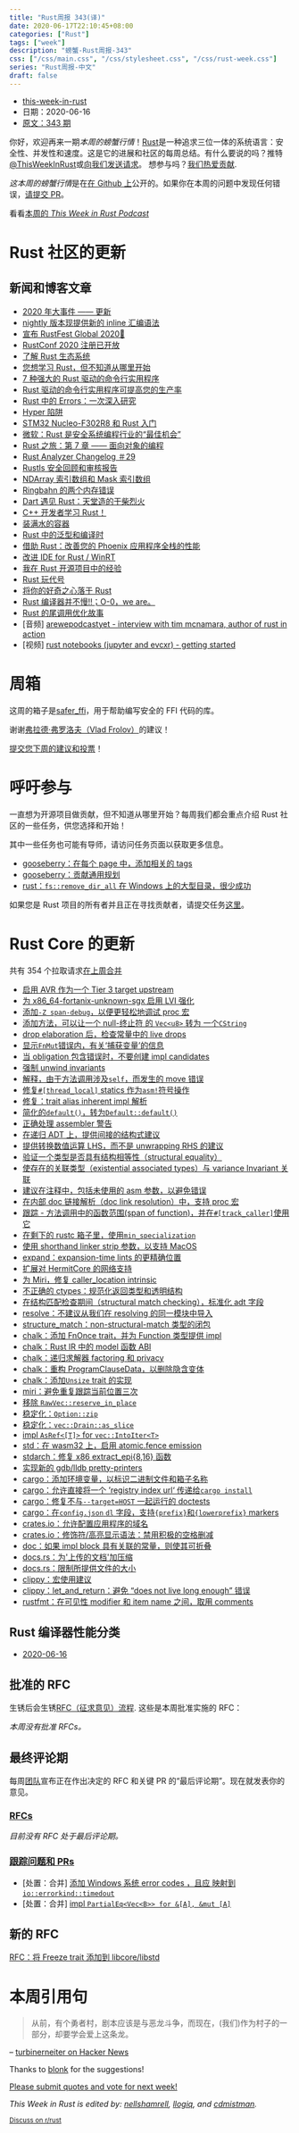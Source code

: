 ```yaml
---
title: "Rust周报 343(译)"
date: 2020-06-17T22:10:45+08:00
categories: ["Rust"]
tags: ["week"]
description: "螃蟹-Rust周报-343"
css: ["/css/main.css", "/css/stylesheet.css", "/css/rust-week.css"]
series: "Rust周报-中文"
draft: false
---
```


- [this-week-in-rust](https://this-week-in-rust.org)
- 日期：2020-06-16
- [原文：343 期](https://this-week-in-rust.org/blog/2020/06/16/this-week-in-rust-343/)

你好，欢迎再来一期*本周的螃蟹行情*！[Rust](http://rust-lang.org)是一种追求三位一体的系统语言：安全性、并发性和速度。这是它的进展和社区的每周总结。有什么要说的吗？推特[@ThisWeekInRust](https://twitter.com/ThisWeekInRust)或[向我们发送请求](https://github.com/cmr/this-week-in-rust)。 想参与吗？[我们热爱贡献](https://github.com/rust-lang/rust/blob/master/CONTRIBUTING.md).

*这本周的螃蟹行情*是在[在 Github 上](https://github.com/cmr/this-week-in-rust)公开的。如果你在本周的问题中发现任何错误，[请提交 PR](https://github.com/cmr/this-week-in-rust/pulls)。

看看[本周的 _This Week in Rust Podcast_](https://rustacean-station.org/episode/018-twir-343/)

# Rust 社区的更新

## 新闻和博客文章

- [2020 年大事件 —— 更新](https://blog.rust-lang.org/2020/06/10/event-lineup-update.html)
- [nightly 版本现提供新的 inline 汇编语法](https://blog.rust-lang.org/inside-rust/2020/06/08/new-inline-asm.html)
- [宣布 RustFest Global 2020🎉](https://blog.rustfest.eu/announcing-rustfest-2020)
- [RustConf 2020 注册已开放](https://rustconf.com/)
- [了解 Rust 生态系统](https://joeprevite.com/rust-lang-ecosystem)
- [您想学习 Rust，但不知道从哪里开始](https://towardsdatascience.com/you-want-to-learn-rust-but-you-dont-know-where-to-start-fc826402d5ba)
- [7 种强大的 Rust 驱动的命令行实用程序](https://towardsdatascience.com/awesome-rust-powered-command-line-utilities-b5359c38692)
- [Rust 驱动的命令行实用程序可提高您的生产率](https://towardsdatascience.com/rust-powered-command-line-utilities-to-increase-your-productivity-eea03a4cf83a)
- [Rust 中的 Errors：一次深入研究](https://www.halcyon.hr/posts/error-handling-in-rust/)
- [Hyper 陷阱](https://vorner.github.io/2020/04/13/hyper-traps.html)
- [STM32 Nucleo-F302R8 和 Rust 入门](https://blue42.net/code/rust/examples/embedded/nucleo-f30248/getting-started/post/)
- [微软：Rust 是安全系统编程行业的“最佳机会”](https://thenewstack.io/microsoft-rust-is-the-industrys-best-chance-at-safe-systems-programming/)
- [Rust 之旅：第 7 章 —— 面向对象的编程](https://tourofrust.com/chapter_7_en.html)
- [Rust Analyzer Changelog ＃29](https://rust-analyzer.github.io/thisweek/2020/06/15/changelog-29.html)
- [Rustls 安全回顾和审核报告](https://github.com/ctz/rustls/blob/master/audit/TLS-01-report.pdf)
- [NDArray 索引数组和 Mask 索引数组](https://shahinrostami.com/posts/programming/rust-notebooks/ndarray-index-arrays-and-mask-index-arrays/)
- [Ringbahn 的两个内存错误](https://without.boats/blog/two-memory-bugs-from-ringbahn/)
- [Dart 遇见 Rust：天堂造的干柴烈火](https://dev.to/sunshine-chain/dart-meets-rust-a-match-made-in-heaven-9f5)
- [C++ 开发者学习 Rust！](https://dev.to/rhymu8354/c-developer-learning-rust-2oal)
- [装满水的容器](https://dev.to/steadbytes/container-with-most-water-3ige)
- [Rust 中的泛型和编译时](https://pingcap.com/blog/generics-and-compile-time-in-rust/)
- [借助 Rust：改善您的 Phoenix 应用程序全栈的性能](https://dev.to/scorsi/improve-the-performances-of-our-phoenix-app-with-rust-4d7a)
- [改进 IDE for Rust / WinRT ](https://kennykerr.ca/2020/06/09/improving-the-ide-for-rust-winrt/)
- [我在 Rust 开源项目中的经验](https://javednissar.ca/getting-involved-in-rust-open-source/)
- [Rust 玩代号](https://rolisz.ro/2020/06/10/playing-codenames-with-rust/)
- [将你的好奇之心落于 Rust ](https://tim.mcnamara.nz/post/621040767010504704/spend-your-novelty-budget-on-rust)
- [Rust 编译器并不慢!!；O-0，we are。](https://blog.kodewerx.org/2020/06/the-rust-compiler-isnt-slow-we-are.html)
- [Rust 的尾调用优化故事](https://dev.to/seanchen1991/the-story-of-tail-call-optimizations-in-rust-35hf)
- \[音频] [arewepodcastyet - interview with tim mcnamara, author of rust in action](https://soundcloud.com/arewepodcastyet/awpy-05-tim-mcnamara-timclicks)
- \[视频] [rust notebooks (jupyter and evcxr) - getting started](https://www.youtube.com/watch?v=SZKEzNL9als)

# 周箱

这周的箱子是[safer_ffi](https://github.com/getditto/safer_ffi)，用于帮助编写安全的 FFI 代码的库。

谢谢[弗拉德·弗罗洛夫（Vlad Frolov）](https://users.rust-lang.org/t/crate-of-the-week/2704/780)的建议！

[提交您下周的建议和投票][submit_crate]！

[submit_crate]: https://users.rust-lang.org/t/crate-of-the-week/2704

# 呼吁参与

一直想为开源项目做贡献，但不知道从哪里开始？每周我们都会重点介绍 Rust 社区的一些任务，供您选择和开始！

其中一些任务也可能有导师，请访问任务页面以获取更多信息。

- [gooseberry：在每个 page 中，添加相关的 tags](https://github.com/out-of-cheese-error/gooseberry/issues/3)
- [gooseberry：贡献通用规划](https://github.com/out-of-cheese-error/gooseberry/blob/master/CONTRIBUTING.md)
- [rust：`fs::remove_dir_all` 在 Windows 上的大型目录，很少成功](https://github.com/rust-lang/rust/issues/29497#issuecomment-573353391)

如果您是 Rust 项目的所有者并且正在寻找贡献者，请提交任务[这里][guidelines]。

[guidelines]: https://users.rust-lang.org/t/twir-call-for-participation/4821

# Rust Core 的更新

共有 354 个拉取请求[在上周合并][merged]

[merged]: https://github.com/search?q=is%3Apr+org%3Arust-lang+is%3Amerged+merged%3A2020-06-08..2020-06-15

- [启用 AVR 作为一个 Tier 3 target upstream](https://github.com/rust-lang/rust/pull/69478)
- [为 x86_64-fortanix-unknown-sgx 启用 LVI 强化](https://github.com/rust-lang/rust/pull/72655)
- [添加`-Z span-debug`，以便更轻松地调试 proc 宏](https://github.com/rust-lang/rust/pull/72799)
- [添加方法，可以让一个 null-终止符 的 `Vec<u8>` 转为 一个`CString`](https://github.com/rust-lang/rust/pull/73139)
- [drop elaboration 后，检查常量中的 live drops](https://github.com/rust-lang/rust/pull/71824)
- [显示`FnMut`错误内，有关‘捕获变量’的信息](https://github.com/rust-lang/rust/pull/72598)
- [当 obligation 包含错误时，不要创建 impl candidates](https://github.com/rust-lang/rust/pull/73005)
- [强制 unwind invariants](https://github.com/rust-lang/rust/pull/73133)
- [解释，由于方法调用涉及`self`，而发生的 move 错误](https://github.com/rust-lang/rust/pull/72389)
- [修复`#[thread_local]` statics 作为`asm!`符号操作](https://github.com/rust-lang/rust/pull/73033)
- [修复：trait alias inherent impl 解析](https://github.com/rust-lang/rust/pull/72556)
- [简化的`default()`，转为`Default::default()`](https://github.com/rust-lang/rust/pull/73001)
- [正确处理 assembler 警告](https://github.com/rust-lang/rust/pull/73169)
- [在递归 ADT 上，提供间接的结构式建议](https://github.com/rust-lang/rust/pull/72740)
- [提供转换数值运算 LHS，而不是 unwrapping RHS 的建议](https://github.com/rust-lang/rust/pull/73195)
- [验证一个类型是否具有结构相等性（structural equality）](https://github.com/rust-lang/rust/pull/73066)
- [使存在的关联类型（existential associated types）与 variance Invariant 关联](https://github.com/rust-lang/rust/pull/71896)
- [建议在注释中，包括未使用的 asm 参数，以避免错误](https://github.com/rust-lang/rust/pull/73230)
- [在内部 doc 链接解析（doc link resolution）中，支持 proc 宏](https://github.com/rust-lang/rust/pull/73183)
- [跟踪 - 方法调用中的函数范围(span of function)，并在`#[track_caller]`使用它](https://github.com/rust-lang/rust/pull/73182)
- [在剩下的 rustc 箱子里，使用`min_specialization`](https://github.com/rust-lang/rust/pull/72707)
- [使用 shorthand linker strip 参数，以支持 MacOS](https://github.com/rust-lang/rust/pull/73138)
- [expand：expansion-time lints 的更精确位置](https://github.com/rust-lang/rust/pull/73178)
- [扩展对 HermitCore 的网络支持](https://github.com/rust-lang/rust/pull/73331)
- [为 Miri，修复 caller_location intrinsic](https://github.com/rust-lang/rust/pull/73277)
- [不正确的 ctypes：规范化返回类型和透明结构](https://github.com/rust-lang/rust/pull/72890)
- [在结构匹配检查期间（structural match checking），标准化 adt 字段](https://github.com/rust-lang/rust/pull/72897)
- [resolve：不建议从我们在 resolving 的同一模块中导入](https://github.com/rust-lang/rust/pull/72789)
- [structure_match：non-structural-match 类型的闭包](https://github.com/rust-lang/rust/pull/73353)
- [chalk：添加 FnOnce trait，并为 Function 类型提供 impl](https://github.com/rust-lang/chalk/pull/494)
- [chalk：Rust IR 中的 model 函数 ABI](https://github.com/rust-lang/chalk/pull/481)
- [chalk：递归求解器 factoring 和 privacy](https://github.com/rust-lang/chalk/pull/513)
- [chalk：重构 ProgramClauseData，以删除隐含变体](https://github.com/rust-lang/chalk/pull/514)
- [chalk：添加`Unsize` trait 的实现](https://github.com/rust-lang/chalk/pull/427)
- [miri：避免重复跟踪当前位置三次](https://github.com/rust-lang/rust/pull/72879)
- [移除 `RawVec::reserve_in_place`](https://github.com/rust-lang/rust/pull/72417)
- [稳定化：`Option::zip`](https://github.com/rust-lang/rust/pull/72938)
- [稳定化：`vec::Drain::as_slice`](https://github.com/rust-lang/rust/pull/72584)
- [impl `AsRef<[T]>` for `vec::IntoIter<T>`](https://github.com/rust-lang/rust/pull/72583)
- [std：在 wasm32 上，启用 atomic.fence emission](https://github.com/rust-lang/rust/pull/73036)
- [stdarch：修复 x86 extract_epi{8,16} 函数](https://github.com/rust-lang/stdarch/pull/868)
- [实现新的 gdb/lldb pretty-printers](https://github.com/rust-lang/rust/pull/72357)
- [cargo：添加环境变量，以标识二进制文件和箱子名称](https://github.com/rust-lang/cargo/pull/8270)
- [cargo：允许直接将一个 ’registry index url‘ 传递给`cargo install`](https://github.com/rust-lang/cargo/pull/8344)
- [cargo：修复不与`--target=HOST` 一起运行的 doctests](https://github.com/rust-lang/cargo/pull/8358)
- [cargo：在`config.json` `dl` 字段，支持`{prefix}`和`{lowerprefix}` markers](https://github.com/rust-lang/cargo/pull/8267)
- [crates.io：允许配置应用程序的域名](https://github.com/rust-lang/crates.io/pull/2543)
- [crates.io：修饰符/高亮显示语法：禁用积极的空格删减](https://github.com/rust-lang/crates.io/pull/2564)
- [doc：如果 impl block 具有关联的常量，则使其可折叠](https://github.com/rust-lang/rust/pull/71842)
- [docs.rs：为'上传的文档'加压缩](https://github.com/rust-lang/docs.rs/pull/780)
- [docs.rs：限制所提供文件的大小](https://github.com/rust-lang/docs.rs/pull/834)
- [clippy：宏使用建议](https://github.com/rust-lang/rust-clippy/pull/5279)
- [clippy：let_and_return：避免 “does not live long enough” 错误](https://github.com/rust-lang/rust-clippy/pull/5680)
- [rustfmt：在可见性 modifier 和 item name 之间，取用 comments](https://github.com/rust-lang/rustfmt/pull/4239)

## Rust 编译器性能分类

- [2020-06-16](https://github.com/rust-lang/rustc-perf/blob/master/triage/2020.md#2020-06-16)

## 批准的 RFC

生锈后会生锈[RFC（征求意见）流程](https://github.com/rust-lang/rfcs#rust-rfcs). 这些是本周批准实施的 RFC：

_本周没有批准 RFCs。_

## 最终评论期

每周[团队](https://www.rust-lang.org/team.html)宣布正在作出决定的 RFC 和关键 PR 的“最后评论期”。现在就发表你的意见。

### [RFCs](https://github.com/rust-lang/rfcs/labels/final-comment-period)

_目前没有 RFC 处于最后评论期。_

### [跟踪问题和 PRs](https://github.com/rust-lang/rust/labels/final-comment-period)

- \[处置：合并] [添加 Windows 系统 error codes ，且应 映射到 `io::errorkind::timedout` ](https://github.com/rust-lang/rust/pull/71756)
- \[处置：合并] [impl `PartialEq<Vec<B>> for &[A], &mut [A]`](https://github.com/rust-lang/rust/pull/71660)

## 新的 RFC

[RFC：将 Freeze trait 添加到 libcore/libstd](https://github.com/rust-lang/rfcs/pull/2944)

# 本周引用句

> 从前，有个勇者村，剧本应该是与恶龙斗争，而现在，(我们)作为村子的一部分，却要学会爱上这条龙。

– [turbinerneiter on Hacker News](https://news.ycombinator.com/item?id=23437950)

Thanks to [blonk](https://users.rust-lang.org/t/twir-quote-of-the-week/328/892) for the suggestions!

[Please submit quotes and vote for next week!](https://users.rust-lang.org/t/twir-quote-of-the-week/328)

_This Week in Rust is edited by: [nellshamrell](https://github.com/nellshamrell), [llogiq](https://github.com/llogiq), and [cdmistman](https://github.com/cdmistman)._

<small>[Discuss on r/rust](https://www.reddit.com/r/rust/comments/hactqu/this_week_in_rust_343/)</small>
